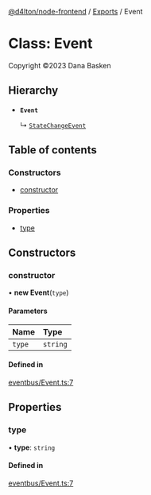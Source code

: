 [@d4lton/node-frontend](../README.md) / [Exports](../modules.md) / Event

# Class: Event

Copyright ©2023 Dana Basken

## Hierarchy

- **`Event`**

  ↳ [`StateChangeEvent`](StateChangeEvent.md)

## Table of contents

### Constructors

- [constructor](Event.md#constructor)

### Properties

- [type](Event.md#type)

## Constructors

### constructor

• **new Event**(`type`)

#### Parameters

| Name | Type |
| :------ | :------ |
| `type` | `string` |

#### Defined in

[eventbus/Event.ts:7](https://github.com/d4lton/node-frontend/blob/b552ac2/src/eventbus/Event.ts#L7)

## Properties

### type

• **type**: `string`

#### Defined in

[eventbus/Event.ts:7](https://github.com/d4lton/node-frontend/blob/b552ac2/src/eventbus/Event.ts#L7)
